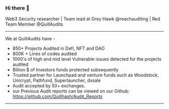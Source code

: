 ### Hi there 👋

<!--
**AtanasDimulski/AtanasDimulski** is a ✨ _special_ ✨ repository because its `README.md` (this file) appears on your GitHub profile.

Here are some ideas to get you started:

- 🔭 I’m currently working on ...
- 🌱 I’m currently learning ...
- 👯 I’m looking to collaborate on ...
- 🤔 I’m looking for help with ...
- 💬 Ask me about ...
- 📫 How to reach me: ...
- 😄 Pronouns: ...
- ⚡ Fun fact: ...
-->

Web3 Security researcher | Team lead at Grey Hawk @reachauditing | Red Team Member @QuillAudits

---

We at QuillAudits have -
  - 850+ Projects Audited in Defi, NFT and DAO
  - 800K + Lines of codes audited
  - 1000's of high and mid level Vulnerable issues detected for the projects audited
  - Billion $ of Investors funds protected subsequently
  - Trusted partner for Launchpad and venture funds such as Woodstock, Unicrypt, Pathfund, Superlauncher, dxsale
  - Audit accepted by 50+ exchanges.
  - our Previous Audit reports can be viewed on our Github: https://github.com/Quillhash/Audit_Reports

---

